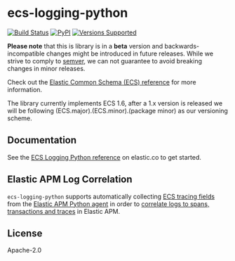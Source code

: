 # ecs-logging-python

[![Build Status](https://apm-ci.elastic.co/job/apm-agent-python/job/ecs-logging-python-mbp/job/master/badge/icon)](https://apm-ci.elastic.co/blue/organizations/jenkins/apm-agent-python%2Fecs-logging-python-mbp/branches)
[![PyPI](https://img.shields.io/pypi/v/ecs-logging)](https://pypi.org/project/ecs-logging)
[![Versions Supported](https://img.shields.io/pypi/pyversions/ecs-logging)](https://pypi.org/project/ecs-logging)

**Please note** that this is library is in a **beta** version and backwards-incompatible
changes might be introduced in future releases. While we strive to comply to
[semver](https://semver.org), we can not guarantee to avoid breaking changes in minor releases.

Check out the [Elastic Common Schema (ECS) reference](https://www.elastic.co/guide/en/ecs/current/index.html)
for more information.

The library currently implements ECS 1.6, after a 1.x version is released
we will be following (ECS.major).(ECS.minor).(package minor) as our versioning scheme.

## Documentation

See the [ECS Logging Python reference](https://www.elastic.co/guide/en/ecs-logging/python/current/index.html) on elastic.co to get started.

## Elastic APM Log Correlation

`ecs-logging-python` supports automatically collecting [ECS tracing fields](https://www.elastic.co/guide/en/ecs/master/ecs-tracing.html)
from the [Elastic APM Python agent](https://github.com/elastic/apm-agent-python) in order to
[correlate logs to spans, transactions and traces](https://www.elastic.co/guide/en/apm/agent/python/current/log-correlation.html) in Elastic APM.

## License

Apache-2.0
